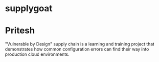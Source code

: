 # supplygoat
# Pritesh
"Vulnerable by Design" supply chain is a learning and training project that demonstrates how common configuration errors can find their way into production cloud environments.
